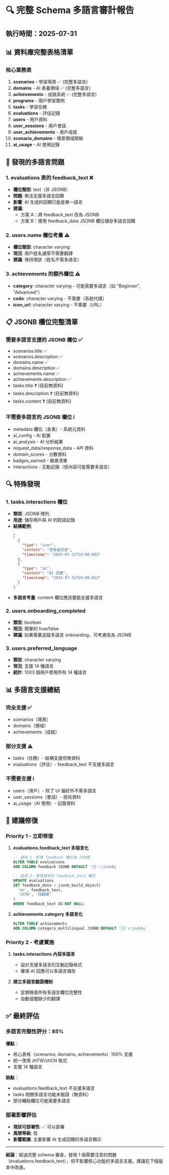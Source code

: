 # 🔍 完整 Schema 多語言審計報告

## 執行時間：2025-07-31

## 📊 資料庫完整表格清單

### 核心業務表
1. **scenarios** - 學習場景 ✅ (完整多語言)
2. **domains** - AI 素養領域 ✅ (完整多語言) 
3. **achievements** - 成就系統 ✅ (完整多語言)
4. **programs** - 用戶學習實例
5. **tasks** - 學習任務
6. **evaluations** - 評估記錄
7. **users** - 用戶資料
8. **user_sessions** - 用戶會話
9. **user_achievements** - 用戶成就
10. **scenario_domains** - 場景領域關聯
11. **ai_usage** - AI 使用記錄

## 🚨 發現的多語言問題

### 1. evaluations 表的 feedback_text ❌
- **欄位類型**: text（非 JSONB）
- **問題**: 無法支援多語言回饋
- **影響**: AI 生成的回饋只能是單一語言
- **建議**: 
  - 方案 A：將 feedback_text 改為 JSONB
  - 方案 B：使用 feedback_data JSONB 欄位儲存多語言回饋

### 2. users.name 欄位考量 ⚠️
- **欄位類型**: character varying
- **現況**: 用戶姓名通常不需要翻譯
- **建議**: 保持現狀（姓名不需多語言）

### 3. achievements 的額外欄位 ⚠️
- **category**: character varying - 可能需要多語言（如 "Beginner", "Advanced"）
- **code**: character varying - 不需要（系統代碼）
- **icon_url**: character varying - 不需要（URL）

## 📋 JSONB 欄位完整清單

### 需要多語言支援的 JSONB 欄位 ✅
- scenarios.title ✅
- scenarios.description ✅
- domains.name ✅
- domains.description ✅
- achievements.name ✅
- achievements.description ✅
- tasks.title ❓ (目前無資料)
- tasks.description ❓ (目前無資料)
- tasks.content ❓ (目前無資料)

### 不需要多語言的 JSONB 欄位 ℹ️
- metadata 欄位（各表）- 系統元資料
- ai_config - AI 配置
- ai_analysis - AI 分析結果
- request_data/response_data - API 資料
- domain_scores - 分數資料
- badges_earned - 徽章清單
- interactions - 互動記錄（但內容可能需要多語言）

## 🔍 特殊發現

### 1. tasks.interactions 欄位
- **類型**: JSONB 陣列
- **用途**: 儲存用戶與 AI 的對話記錄
- **結構範例**:
  ```json
  [
    {
      "type": "user",
      "content": "使用者訊息",
      "timestamp": "2025-07-31T10:00:00Z"
    },
    {
      "type": "ai",
      "content": "AI 回應",
      "timestamp": "2025-07-31T10:00:01Z"
    }
  ]
  ```
- **多語言考量**: content 欄位應該要能支援多語言

### 2. users.onboarding_completed
- **類型**: boolean
- **現況**: 簡單的 true/false
- **建議**: 如果需要追蹤多語言 onboarding，可考慮改為 JSONB

### 3. users.preferred_language
- **類型**: character varying
- **現況**: 支援 14 種語言
- **統計**: 1003 個用戶使用所有 14 種語言

## 📊 多語言支援總結

### 完全支援 ✅
- scenarios（場景）
- domains（領域）
- achievements（成就）

### 部分支援 ⚠️
- tasks（任務）- 結構支援但無資料
- evaluations（評估）- feedback_text 不支援多語言

### 不需要支援 ℹ️
- users（用戶）- 除了 UI 偏好外不需多語言
- user_sessions（會話）- 技術資料
- ai_usage（AI 使用）- 記錄資料

## 🔧 建議修復

### Priority 1 - 立即修復
1. **evaluations.feedback_text 多語言化**
   ```sql
   -- 選項 1：新增 feedback 欄位為 JSONB
   ALTER TABLE evaluations 
   ADD COLUMN feedback JSONB DEFAULT '{}'::jsonb;
   
   -- 選項 2：使用現有的 feedback_data 欄位
   UPDATE evaluations 
   SET feedback_data = jsonb_build_object(
     'en', feedback_text,
     'zhTW', '待翻譯'
   )
   WHERE feedback_text IS NOT NULL;
   ```

2. **achievements.category 多語言化**
   ```sql
   ALTER TABLE achievements
   ADD COLUMN category_multilingual JSONB DEFAULT '{}'::jsonb;
   ```

### Priority 2 - 考慮實施
1. **tasks.interactions 內容多語言**
   - 設計支援多語言的互動記錄格式
   - 確保 AI 回應可以多語言儲存

2. **建立多語言驗證機制**
   - 定期檢查所有多語言欄位完整性
   - 自動提醒缺少的翻譯

## ✅ 最終評估

### 多語言完整性評分：85%

**優點**：
- 核心表格（scenarios, domains, achievements）100% 支援
- 統一使用 zhTW/zhCN 格式
- 支援 14 種語言

**缺點**：
- evaluations.feedback_text 不支援多語言
- tasks 相關多語言功能未驗證（無資料）
- 部分輔助欄位可能需要多語言

### 部署影響評估
- **現狀可部署性**: ✅ 可以部署
- **風險等級**: 低
- **影響範圍**: 主要影響 AI 生成回饋的多語言顯示

---

**結論**：經過完整 schema 審查，發現 1 個需要注意的問題（evaluations.feedback_text），但不影響核心功能的多語言支援。建議在下個版本中改進。
